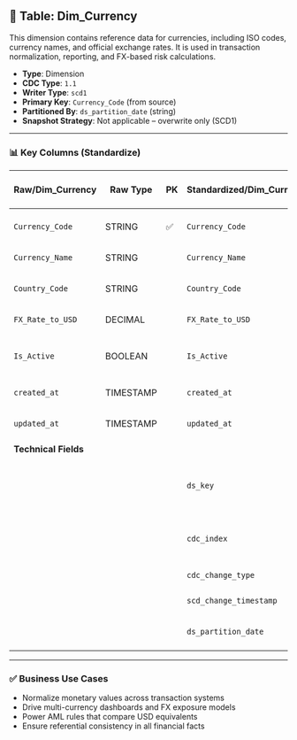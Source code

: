 ## 📜 Table: Dim_Currency

This dimension contains reference data for currencies, including ISO codes, currency names, and official exchange rates. It is used in transaction normalization, reporting, and FX-based risk calculations.

- **Type**: Dimension  
- **CDC Type**: `1.1`  
- **Writer Type**: `scd1`  
- **Primary Key**: `Currency_Code` (from source)  
- **Partitioned By**: `ds_partition_date` (string)  
- **Snapshot Strategy**: Not applicable – overwrite only (SCD1)

---

### 📊 Key Columns (Standardize)

| Raw/Dim_Currency | Raw Type  | PK  | Standardized/Dim_Currency | Standardized Type | Description                                         | Value of Technical Field       | Note                      |
|------------------|-----------|-----|-----------------------------|--------------------|-----------------------------------------------------|-------------------------------|---------------------------|
| `Currency_Code`  | STRING    | ✅  | `Currency_Code`            | STRING             | ISO 4217 currency code                              |                               | Natural key from source   |
| `Currency_Name`  | STRING    |     | `Currency_Name`            | STRING             | Full name of the currency                          |                               |                           |
| `Country_Code`   | STRING    |     | `Country_Code`             | STRING             | Country using this currency                         |                               | FK to `Dim_Country`       |
| `FX_Rate_to_USD` | DECIMAL   |     | `FX_Rate_to_USD`           | DECIMAL(18,6)      | Exchange rate to USD                                |                               | Optional                   |
| `Is_Active`      | BOOLEAN   |     | `Is_Active`                | BOOLEAN            | Whether this currency is currently in use           |                               | Default = TRUE            |
| `created_at`     | TIMESTAMP |     | `created_at`               | TIMESTAMP          | First seen in source                                | From source                   |                           |
| `updated_at`     | TIMESTAMP |     | `updated_at`               | TIMESTAMP          | Last seen update in source                          | From source                   |                           |
| **Technical Fields** |       |     |                             |                    |                                                     |                               |                           |
|                  |           |     | `ds_key`                   | STRING             | Surrogate primary key for standardized zone         | `Currency_Code`              | Required in DWH           |
|                  |           |     | `cdc_index`                | INT                | Change capture flag (always 1 in SCD1)              | `1`                          |                           |
|                  |           |     | `cdc_change_type`          | STRING             | CDC event type                                      | `'cdc_insert'`               | Insert-only               |
|                  |           |     | `scd_change_timestamp`     | TIMESTAMP          | Time of ETL processing                              | `updated_at` or job time     |                           |
|                  |           |     | `ds_partition_date`        | STRING             | Partition column (`yyyy-MM-dd`)                     | Job run date                 | Required                  |

---

### ✅ Business Use Cases

- Normalize monetary values across transaction systems  
- Drive multi-currency dashboards and FX exposure models  
- Power AML rules that compare USD equivalents  
- Ensure referential consistency in all financial facts  